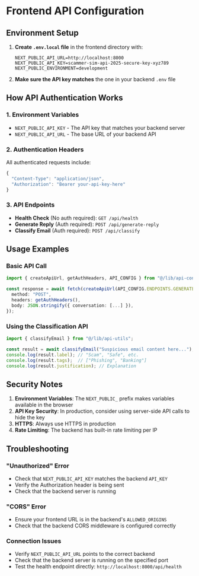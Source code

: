 # Frontend API Configuration

## Environment Setup

1. **Create `.env.local` file** in the frontend directory with:
   ```env
   NEXT_PUBLIC_API_URL=http://localhost:8000
   NEXT_PUBLIC_API_KEY=scammer-sim-api-2025-secure-key-xyz789
   NEXT_PUBLIC_ENVIRONMENT=development
   ```

2. **Make sure the API key matches** the one in your backend `.env` file

## How API Authentication Works

### 1. Environment Variables
- `NEXT_PUBLIC_API_KEY` - The API key that matches your backend server
- `NEXT_PUBLIC_API_URL` - The base URL of your backend API

### 2. Authentication Headers
All authenticated requests include:
```javascript
{
  "Content-Type": "application/json",
  "Authorization": "Bearer your-api-key-here"
}
```

### 3. API Endpoints

- **Health Check** (No auth required): `GET /api/health`
- **Generate Reply** (Auth required): `POST /api/generate-reply`
- **Classify Email** (Auth required): `POST /api/classify`

## Usage Examples

### Basic API Call
```typescript
import { createApiUrl, getAuthHeaders, API_CONFIG } from "@/lib/api-config";

const response = await fetch(createApiUrl(API_CONFIG.ENDPOINTS.GENERATE_REPLY), {
  method: "POST",
  headers: getAuthHeaders(),
  body: JSON.stringify({ conversation: [...] }),
});
```

### Using the Classification API
```typescript
import { classifyEmail } from "@/lib/api-utils";

const result = await classifyEmail("Suspicious email content here...");
console.log(result.label); // "Scam", "Safe", etc.
console.log(result.tags);  // ["Phishing", "Banking"]
console.log(result.justification); // Explanation
```

## Security Notes

1. **Environment Variables**: The `NEXT_PUBLIC_` prefix makes variables available in the browser
2. **API Key Security**: In production, consider using server-side API calls to hide the key
3. **HTTPS**: Always use HTTPS in production
4. **Rate Limiting**: The backend has built-in rate limiting per IP

## Troubleshooting

### "Unauthorized" Error
- Check that `NEXT_PUBLIC_API_KEY` matches the backend `API_KEY`
- Verify the Authorization header is being sent
- Check that the backend server is running

### "CORS" Error
- Ensure your frontend URL is in the backend's `ALLOWED_ORIGINS`
- Check that the backend CORS middleware is configured correctly

### Connection Issues
- Verify `NEXT_PUBLIC_API_URL` points to the correct backend
- Check that the backend server is running on the specified port
- Test the health endpoint directly: `http://localhost:8000/api/health`
